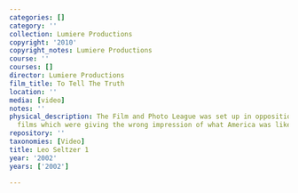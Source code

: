 ```yaml
---
categories: []
category: ''
collection: Lumiere Productions
copyright: '2010'
copyright_notes: Lumiere Productions
course: ''
courses: []
director: Lumiere Productions
film_title: To Tell The Truth
location: ''
media: [video]
notes: ''
physical_description: The Film and Photo League was set up in opposition to Hollywood
  films which were giving the wrong impression of what America was like.
repository: ''
taxonomies: [Video]
title: Leo Seltzer 1
year: '2002'
years: ['2002']

---
```

